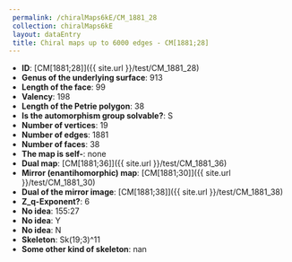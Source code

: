 ```yaml
--- 
 permalink: /chiralMaps6kE/CM_1881_28 
 collection: chiralMaps6kE
 layout: dataEntry
 title: Chiral maps up to 6000 edges - CM[1881;28]
---
```


- **ID**: [CM[1881;28]]({{ site.url }}/test/CM_1881_28)
- **Genus of the underlying surface**: 913
- **Length of the face**: 99
- **Valency**: 198
- **Length of the Petrie polygon**: 38
- **Is the automorphism group solvable?**: S
- **Number of vertices**: 19
- **Number of edges**: 1881
- **Number of faces**: 38
- **The map is self-**: none
- **Dual map**: [CM[1881;36]]({{ site.url }}/test/CM_1881_36)
- **Mirror (enantihomorphic) map**: [CM[1881;30]]({{ site.url }}/test/CM_1881_30)
- **Dual of the mirror image**: [CM[1881;38]]({{ site.url }}/test/CM_1881_38)
- **Z_q-Exponent?**: 6
- **No idea**:  155:27
- **No idea**: Y
- **No idea**: N
- **Skeleton**: Sk(19;3)^11
- **Some other kind of skeleton**: nan
